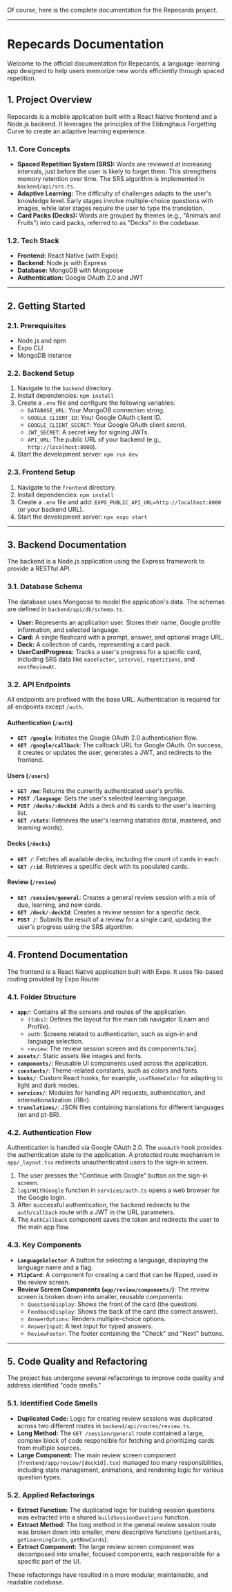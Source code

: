 Of course, here is the complete documentation for the Repecards project.

---

# Repecards Documentation

Welcome to the official documentation for Repecards, a language-learning app designed to help users memorize new words efficiently through spaced repetition.

## 1. Project Overview

Repecards is a mobile application built with a React Native frontend and a Node.js backend. It leverages the principles of the Ebbinghaus Forgetting Curve to create an adaptive learning experience.

### 1.1. Core Concepts

* **Spaced Repetition System (SRS):** Words are reviewed at increasing intervals, just before the user is likely to forget them. This strengthens memory retention over time. The SRS algorithm is implemented in `backend/api/srs.ts`.
* **Adaptive Learning:** The difficulty of challenges adapts to the user's knowledge level. Early stages involve multiple-choice questions with images, while later stages require the user to type the translation.
* **Card Packs (Decks):** Words are grouped by themes (e.g., "Animals and Fruits") into card packs, referred to as "Decks" in the codebase.

### 1.2. Tech Stack

* **Frontend:** React Native (with Expo)
* **Backend:** Node.js with Express
* **Database:** MongoDB with Mongoose
* **Authentication:** Google OAuth 2.0 and JWT

---

## 2. Getting Started

### 2.1. Prerequisites

* Node.js and npm
* Expo CLI
* MongoDB instance

### 2.2. Backend Setup

1.  Navigate to the `backend` directory.
2.  Install dependencies: `npm install`
3.  Create a `.env` file and configure the following variables:
    * `DATABASE_URL`: Your MongoDB connection string.
    * `GOOGLE_CLIENT_ID`: Your Google OAuth client ID.
    * `GOOGLE_CLIENT_SECRET`: Your Google OAuth client secret.
    * `JWT_SECRET`: A secret key for signing JWTs.
    * `API_URL`: The public URL of your backend (e.g., `http://localhost:8000`).
4.  Start the development server: `npm run dev`

### 2.3. Frontend Setup

1.  Navigate to the `frontend` directory.
2.  Install dependencies: `npm install`
3.  Create a `.env` file and add: `EXPO_PUBLIC_API_URL=http://localhost:8000` (or your backend URL).
4.  Start the development server: `npx expo start`

---

## 3. Backend Documentation

The backend is a Node.js application using the Express framework to provide a RESTful API.

### 3.1. Database Schema

The database uses Mongoose to model the application's data. The schemas are defined in `backend/api/db/schema.ts`.

* **User:** Represents an application user. Stores their name, Google profile information, and selected language.
* **Card:** A single flashcard with a prompt, answer, and optional image URL.
* **Deck:** A collection of cards, representing a card pack.
* **UserCardProgress:** Tracks a user's progress for a specific card, including SRS data like `easeFactor`, `interval`, `repetitions`, and `nextReviewAt`.

### 3.2. API Endpoints

All endpoints are prefixed with the base URL. Authentication is required for all endpoints except `/auth`.

#### Authentication (`/auth`)

* **`GET /google`**: Initiates the Google OAuth 2.0 authentication flow.
* **`GET /google/callback`**: The callback URL for Google OAuth. On success, it creates or updates the user, generates a JWT, and redirects to the frontend.

#### Users (`/users`)

* **`GET /me`**: Returns the currently authenticated user's profile.
* **`POST /language`**: Sets the user's selected learning language.
* **`POST /decks/:deckId`**: Adds a deck and its cards to the user's learning list.
* **`GET /stats`**: Retrieves the user's learning statistics (total, mastered, and learning words).

#### Decks (`/decks`)

* **`GET /`**: Fetches all available decks, including the count of cards in each.
* **`GET /:id`**: Retrieves a specific deck with its populated cards.

#### Review (`/review`)

* **`GET /session/general`**: Creates a general review session with a mix of due, learning, and new cards.
* **`GET /deck/:deckId`**: Creates a review session for a specific deck.
* **`POST /`**: Submits the result of a review for a single card, updating the user's progress using the SRS algorithm.

---

## 4. Frontend Documentation

The frontend is a React Native application built with Expo. It uses file-based routing provided by Expo Router.

### 4.1. Folder Structure

* **`app/`**: Contains all the screens and routes of the application.
    * `(tabs)`: Defines the layout for the main tab navigator (Learn and Profile).
    * `auth`: Screens related to authentication, such as sign-in and language selection.
    * `review`: The review session screen and its components.tsx].
* **`assets/`**: Static assets like images and fonts.
* **`components/`**: Reusable UI components used across the application.
* **`constants/`**: Theme-related constants, such as colors and fonts.
* **`hooks/`**: Custom React hooks, for example, `useThemeColor` for adapting to light and dark modes.
* **`services/`**: Modules for handling API requests, authentication, and internationalization (i18n).
* **`translations/`**: JSON files containing translations for different languages (en and pt-BR).

### 4.2. Authentication Flow

Authentication is handled via Google OAuth 2.0. The `useAuth` hook provides the authentication state to the application. A protected route mechanism in `app/_layout.tsx` redirects unauthenticated users to the sign-in screen.

1.  The user presses the "Continue with Google" button on the sign-in screen.
2.  `loginWithGoogle` function in `services/auth.ts` opens a web browser for the Google login.
3.  After successful authentication, the backend redirects to the `auth/callback` route with a JWT in the URL parameters.
4.  The `AuthCallback` component saves the token and redirects the user to the main app flow.

### 4.3. Key Components

* **`LanguageSelector`**: A button for selecting a language, displaying the language name and a flag.
* **`FlipCard`**: A component for creating a card that can be flipped, used in the review screen.
* **Review Screen Components (`app/review/components/`)**: The review screen is broken down into smaller, reusable components:
    * `QuestionDisplay`: Shows the front of the card (the question).
    * `FeedbackDisplay`: Shows the back of the card (the correct answer).
    * `AnswerOptions`: Renders multiple-choice options.
    * `AnswerInput`: A text input for typed answers.
    * `ReviewFooter`: The footer containing the "Check" and "Next" buttons.

---

## 5. Code Quality and Refactoring

The project has undergone several refactorings to improve code quality and address identified "code smells."

### 5.1. Identified Code Smells

* **Duplicated Code:** Logic for creating review sessions was duplicated across two different routes in `backend/api/routes/review.ts`.
* **Long Method:** The `GET /session/general` route contained a large, complex block of code responsible for fetching and prioritizing cards from multiple sources.
* **Large Component:** The main review screen component (`frontend/app/review/[deckId].tsx`) managed too many responsibilities, including state management, animations, and rendering logic for various question types.

### 5.2. Applied Refactorings

* **Extract Function:** The duplicated logic for building session questions was extracted into a shared `buildSessionQuestions` function.
* **Extract Method:** The long method in the general review session route was broken down into smaller, more descriptive functions (`getDueCards`, `getLearningCards`, `getNewCards`).
* **Extract Component:** The large review screen component was decomposed into smaller, focused components, each responsible for a specific part of the UI.

These refactorings have resulted in a more modular, maintainable, and readable codebase.